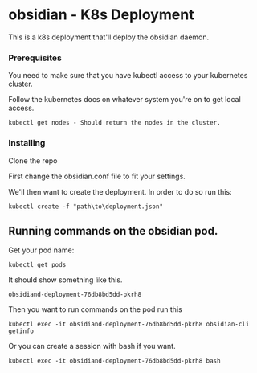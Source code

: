 # obsidian - K8s Deployment

This is a k8s deployment that'll deploy the obsidian daemon.

### Prerequisites

You need to make sure that you have kubectl access to your kubernetes cluster.

Follow the kubernetes docs on whatever system you're on to get local access.

```
kubectl get nodes - Should return the nodes in the cluster.
```
### Installing

Clone the repo

First change the obsidian.conf file to fit your settings.

We'll then want to create the deployment. In order to do so run this:

```
kubectl create -f "path\to\deployment.json"
```

## Running commands on the obsidian pod.

Get your pod name:
```
kubectl get pods 
```
It should show something like this.
```
obsidiand-deployment-76db8bd5dd-pkrh8
```
Then you want to run commands on the pod run this
```
kubectl exec -it obsidiand-deployment-76db8bd5dd-pkrh8 obsidian-cli getinfo
```
Or you can create a session with bash if you want.

```
kubectl exec -it obsidiand-deployment-76db8bd5dd-pkrh8 bash
```
